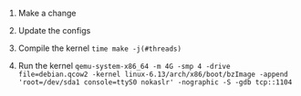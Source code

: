 1. Make a change

2. Update the configs

3. Compile the kernel
`time make -j(#threads)`

4. Run the kernel
```qemu-system-x86_64 -m 4G -smp 4 -drive file=debian.qcow2 -kernel linux-6.13/arch/x86/boot/bzImage -append 'root=/dev/sda1 console=ttyS0 nokaslr' -nographic -S -gdb tcp::1104```